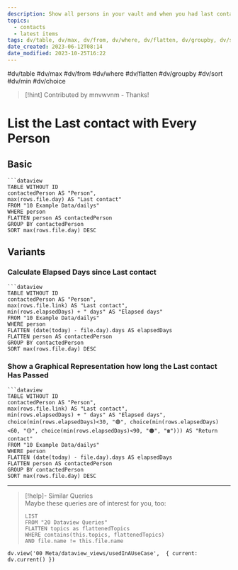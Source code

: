 ```yaml
---
description: Show all persons in your vault and when you had last contact with them 
topics:
  - contacts
  - latest items
tags: dv/table, dv/max, dv/from, dv/where, dv/flatten, dv/groupby, dv/sort, dv/min, dv/choice
date_created: 2023-06-12T08:14
date_modified: 2023-10-25T16:22
---
```


#dv/table #dv/max #dv/from #dv/where #dv/flatten #dv/groupby #dv/sort #dv/min #dv/choice

> [!hint] Contributed by mnvwvnm - Thanks!

# List the Last contact with Every Person

## Basic

```
```dataview
TABLE WITHOUT ID
contactedPerson AS "Person",
max(rows.file.day) AS "Last contact"
FROM "10 Example Data/dailys"
WHERE person
FLATTEN person AS contactedPerson
GROUP BY contactedPerson
SORT max(rows.file.day) DESC
```

## Variants

### Calculate Elapsed Days since Last contact

```
```dataview
TABLE WITHOUT ID
contactedPerson AS "Person",
max(rows.file.link) AS "Last contact",
min(rows.elapsedDays) + " days" AS "Elapsed days"
FROM "10 Example Data/dailys"
WHERE person
FLATTEN (date(today) - file.day).days AS elapsedDays
FLATTEN person AS contactedPerson
GROUP BY contactedPerson
SORT max(rows.file.day) DESC
```

### Show a Graphical Representation how long the Last contact Has Passed

```
```dataview
TABLE WITHOUT ID
contactedPerson AS "Person",
max(rows.file.link) AS "Last contact",
min(rows.elapsedDays) + " days" AS "Elapsed days",
choice(min(rows.elapsedDays)<30, "🟢", choice(min(rows.elapsedDays)<60, "🟡", choice(min(rows.elapsedDays)<90, "🟠", "☎️"))) AS "Return contact"
FROM "10 Example Data/dailys"
WHERE person
FLATTEN (date(today) - file.day).days AS elapsedDays
FLATTEN person AS contactedPerson
GROUP BY contactedPerson
SORT max(rows.file.day) DESC
```

---

<!-- === end of query page ===  -->

> [!help]- Similar Queries  
> Maybe these queries are of interest for you, too:
> 
> ```dataview
> LIST
> FROM "20 Dataview Queries"
> FLATTEN topics as flattenedTopics
> WHERE contains(this.topics, flattenedTopics)
> AND file.name != this.file.name
> ```

```dataviewjs
dv.view('00 Meta/dataview_views/usedInAUseCase',  { current: dv.current() })
```
